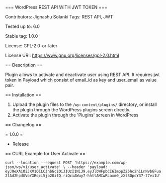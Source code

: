 === WordPress REST API WITH JWT TOKEN ===

Contributors:      Jignashu Solanki
Tags:              REST API, JWT

Tested up to:      6.0

Stable tag:        1.0.0

License:           GPL-2.0-or-later

License URI:       https://www.gnu.org/licenses/gpl-2.0.html

== Description ==

Plugin allows to activate and deactivate user using REST API. It requires jwt token in Payload which consist of email_id as key and user_email as value pair. 

== Installation ==

1. Upload the plugin files to the `/wp-content/plugins/` directory, or install the plugin through the WordPress plugins screen directly.
2. Activate the plugin through the 'Plugins' screen in WordPress

== Changelog ==

= 1.0.0 =
* Release


== CURL Example for User Activate == 

`curl --location --request POST 'https://example.com/wp-json/wp/v1/user_activate' \
--header 'payload: eyJ0eXAiOiJKV1QiLCJhbGciOiJIUzI1NiJ9.eyJlbWFpbCI6ImppZ25hc2h1LnNvbGFua2lAd2hpdGVoYXRqci5jb20ifQ.riQciAWuy7-hhttAMCwRLaxm0_zXlSOpoY37-77vi1U'`
